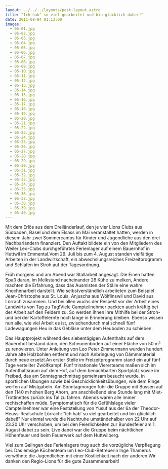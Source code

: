 ```yaml
---
layout: ../../../layouts/post-layout.astro
title: “Ich hab’ so viel gearbeitet und bin glücklich dabei!”
date: 2011-08-04 01:13:00
images:
  - 05-01.jpg
  - 05-02.jpg
  - 05-03.jpg
  - 05-04.jpg
  - 05-05.jpg
  - 05-06.jpg
  - 05-07.jpg
  - 05-08.jpg
  - 05-09.jpg
  - 05-10.jpg
  - 05-11.jpg
  - 05-12.jpg
  - 05-13.jpg
  - 05-14.jpg
  - 05-15.jpg
  - 05-16.jpg
  - 05-17.jpg
  - 05-18.jpg
  - 05-19.jpg
  - 05-20.jpg
  - 05-21.jpg
  - 05-22.jpg
  - 05-23.jpg
  - 05-24.jpg
  - 05-25.jpg
  - 05-26.jpg
  - 05-27.jpg
  - 05-28.jpg
  - 05-29.jpg
  - 05-30.jpg
  - 05-31.jpg
  - 05-32.jpg
  - 05-33.jpg
  - 05-34.jpg
  - 05-35.jpg
  - 05-36.jpg
  - 05-37.jpg
  - 05-38.jpg
  - 05-39.jpg
  - 05-40.jpg
---
```


Mit dem Erlös aus dem Dreiländerlauf, den je vier Lions Clubs aus Südbaden, Basel und dem Elsass im Mai veranstaltet hatten, werden in diesem Jahr zwei Sommercamps für Kinder und Jugendliche aus den drei Nachbarländern finanziert. Den Auftakt bildete ein von den Mitgliedern des Weiler Leo-Clubs durchgeführtes Ferienlager auf einem Bauernhof in Huttwil im Emmental.Vom 29. Juli bis zum 4. August standen vielfältige Arbeiten in der Landwirtschaft, ein abwechslungsreiches Freizeitprogramm und Schlafen im Stroh auf der Tagesordnung.

Früh morgens und am Abend war Stallarbeit angesagt. Die Einen hatten Spaß daran, im Melkstand nacheinander 26 Kühe zu melken, Andere machten die Erfahrung, dass das Ausmisten der Ställe eine wahre Knochenarbeit darstellt. Wie selbstverständlich arbeiteten zum Beispiel Jean-Christophe aus St. Louis, Anjuscha aus Wölflinswil und David aus Lörrach zusammen. Und bei allen wuchs der Respekt vor der Arbeit eines Landwirts von Tag zu Tag!Viele Campteilnehmer packten auch kräftig bei der Arbeit auf den Feldern zu. So werden ihnen ihre Mithilfe bei der Stroh- und bei der Kartoffelernte noch lange in Erinnerung bleiben. Ebenso wissen nun alle, wie viel Arbeit es ist, zwischendurch mal schnell fünf Ladewagungen Heu in das Gebläse unter dem Heuboden zu schieben.

Das Hauptprojekt während des siebentägigen Aufenthalts auf dem Bauernhof bestand darin, den Scheunenboden auf einer Fläche von 50 m² zu renovieren. Unter Anleitung von Leo Peter Zimmermann wurden hundert Jahre alte Holzbohlen entfernt und nach Anbringung von Dämmmaterial durch neue ersetzt.An erster Stelle im Freizeitprogramm stand ein auf fünf Tage verteilter Zwölfkampf. Fünf trinationale Viererteams maßen sich im Aufenthaltsraum auf dem Hof, auf dem benachbarten Sportplatz sowie im Freibad, das am Sonntagnachmittag gemeinsam besucht wurde, in sportlichen Übungen sowie bei Geschicklichkeitsübungen, wie dem Ringe werfen auf Mistgabeln. Am Sonntagmorgen fuhr die Gruppe mit Bussen auf den 1140 m hohen Berg Ahorn, um anschließend eine Stunde lang mit Miet-Trottinettes zurück ins Tal zu fahren. Abends waren alle immer rechtschaffen müde. Symptomatisch für die Gefühlslage vieler Campteilnehmer war eine Feststellung von Yusuf aus der 6a der Theodor-Heuss-Realschule Lörrach: “Ich hab’ so viel gearbeitet und bin glücklich dabei!” Nur einmal wurde die Nachtruhe umständehalber von 22 Uhr auf 23.30 Uhr verschoben, um bei den Feierlichkeiten zur Bundesfeier am 1. August dabei zu sein. Live dabei war die Gruppe beim nächtlichen Höhenfeuer und beim Feuerwerk auf dem Huttwilberg.

Viel zum Gelingen des Ferienlagers trug auch die vorzügliche Verpflegung bei. Das emsige Küchenteam um Leo-Club-Betreuerin Inge Thamerus verwöhnte die Jugendlichen mit einer Köstlichkeit nach der anderen.Wir danken den Regio-Lions für die gute Zusammenarbeit!
